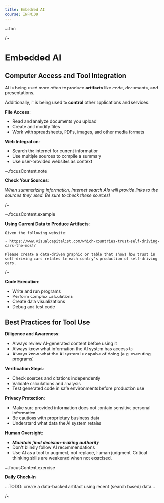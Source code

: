 ```yaml
---
title: Embedded AI
course: INFM109
---
```


~.toc

/~

# Embedded AI

## Computer Access and Tool Integration

AI is being used more often to produce **artifacts** like code, documents, and presentations.

Additionally, it is being used to **control** other applications and services.

**File Access**:

- Read and analyze documents you upload
- Create and modify files
- Work with spreadsheets, PDFs, images, and other media formats

**Web Integration**:

- Search the internet for current information
- Use multiple sources to compile a summary
- Use user-provided websites as context

~.focusContent.note

**Check Your Sources**:

_When summarizing information, Internet search AIs will provide links to the sources they used. Be sure to check these sources!_

/~

~.focusContent.example

**Using Current Data to Produce Artifacts**:

```
Given the following website:

- https://www.visualcapitalist.com/which-countries-trust-self-driving-cars-the-most/

Please create a data-driven graphic or table that shows how trust in self-driving cars relates to each contry's production of self-driving cars.
```

/~

**Code Execution**:

- Write and run programs
- Perform complex calculations
- Create data visualizations
- Debug and test code

## Best Practices for Tool Use

**Diligence and Awareness**:

- Always review AI-generated content before using it
- Always know what information the AI system has access to
- Always know what the AI system is capable of doing (e.g. executing programs)

**Verification Steps**:

- Check sources and citations independently
- Validate calculations and analysis
- Test generated code in safe environments before production use

**Privacy Protection**:

- Make sure provided information does not contain sensitive personal information
- Be cautious with proprietary business data
- Understand what data the AI system retains

**Human Oversight**:

- **_Maintain final decision-making authority_**
- Don't blindly follow AI recommendations
- Use AI as a tool to augment, not replace, human judgment. Critical thinking skills are weakened when not exercised.

~.focusContent.exercise

**Daily Check-In**

...TODO: create a data-backed artifact using recent (search based) data...

/~
